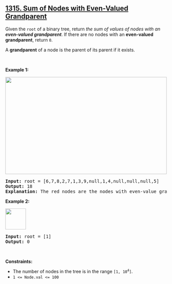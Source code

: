 <h2><a href="https://leetcode.com/problems/sum-of-nodes-with-even-valued-grandparent">1315. Sum of Nodes with Even-Valued Grandparent</a></h2><p>Given the <code>root</code> of a binary tree, return <em>the sum of values of nodes with an <strong>even-valued grandparent</strong></em>. If there are no nodes with an <strong>even-valued grandparent</strong>, return <code>0</code>.</p>

<p>A <strong>grandparent</strong> of a node is the parent of its parent if it exists.</p>

<p>&nbsp;</p>
<p><strong class="example">Example 1:</strong></p>
<img alt="" src="https://assets.leetcode.com/uploads/2021/08/10/even1-tree.jpg" style="width: 504px; height: 302px;" />
<pre>
<strong>Input:</strong> root = [6,7,8,2,7,1,3,9,null,1,4,null,null,null,5]
<strong>Output:</strong> 18
<strong>Explanation:</strong> The red nodes are the nodes with even-value grandparent while the blue nodes are the even-value grandparents.
</pre>

<p><strong class="example">Example 2:</strong></p>
<img alt="" src="https://assets.leetcode.com/uploads/2021/08/10/even2-tree.jpg" style="width: 64px; height: 65px;" />
<pre>
<strong>Input:</strong> root = [1]
<strong>Output:</strong> 0
</pre>

<p>&nbsp;</p>
<p><strong>Constraints:</strong></p>

<ul>
	<li>The number of nodes in the tree is in the range <code>[1, 10<sup>4</sup>]</code>.</li>
	<li><code>1 &lt;= Node.val &lt;= 100</code></li>
</ul>
